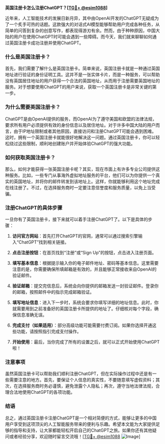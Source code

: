 **英国注册卡怎么注册ChatGPT？[[TG💪+ @esim1088](https://t.me/s/esim1088)]**

近年来，人工智能技术的发展日新月异，其中由OpenAI开发的ChatGPT无疑成为了一个炙手可热的话题。这款强大的对话式AI模型能够帮助用户完成各种任务，从简单的问答到复杂的创意写作，都表现得游刃有余。然而，由于种种原因，中国大陆的用户在使用ChatGPT时可能会遇到一些障碍。而今天，我们就来聊聊如何通过英国注册卡成功注册并使用ChatGPT。

### 什么是英国注册卡？

首先，我们需要了解什么是英国注册卡。简单来说，英国注册卡就是一种通过英国地址进行验证的身份证明工具。这并不是一张实体卡片，而是一种服务，可以帮助没有英国居住地址的用户获得一个合法的英国地址，从而用于注册需要英国地址的服务。对于想要使用ChatGPT的用户来说，获取一个英国注册卡是非常关键的第一步。

### 为什么需要英国注册卡？

ChatGPT是由OpenAI提供的服务，而OpenAI为了遵守美国和欧盟的法律法规，要求所有用户必须提供有效的身份信息以及居住地址。对于许多中国大陆的用户而言，由于IP地址限制或者其他原因，直接访问和注册ChatGPT可能会遇到困难。这时，拥有一个英国注册卡就能很好地解决这一问题。通过英国注册卡，你可以轻松绕过这些限制，顺利地创建账户并开始体验ChatGPT的强大功能。

### 如何获取英国注册卡？

那么，如何才能获得一张英国注册卡呢？其实，现在市面上有许多专业公司提供这种服务。比如，一些专门从事海外虚拟地址服务的平台，他们可以为你提供一个真实的英国地址，并将你的邮件转发到该地址上。这样，你就能够利用这个地址完成在线注册了。不过，在选择服务商时一定要注意信誉度和服务质量，以免上当受骗。

### 注册ChatGPT的具体步骤

一旦你有了英国注册卡，接下来就可以着手注册ChatGPT了。以下是具体的步骤：

1. **访问官方网站**：首先打开ChatGPT的官网，通常可以通过搜索引擎输入“ChatGPT”找到相关链接。
   
2. **点击注册按钮**：在首页找到“注册”或“Sign Up”的按钮，点击进入注册页面。

3. **填写基本信息**：根据提示输入你的电子邮件地址、密码等基本信息。这里需要注意的是，你需要确保所填邮箱是有效的，并且能够正常接收来自OpenAI的验证邮件。

4. **验证邮箱**：提交完信息后，系统会向你提供的邮箱发送一封验证邮件。登录你的邮箱，按照邮件中的指示完成邮箱验证。

5. **填写地址信息**：进入下一步时，系统会要求你填写详细的地址信息。此时，你就需要用到之前准备好的英国注册卡所提供的地址了。仔细核对每个字段，确保信息准确无误。

6. **完成支付（如果适用）**：部分高级功能可能需要付费订阅。如果你选择开通这些功能，请按照指引完成支付操作。

7. **开始使用**：最后，当你完成了所有的设置之后，就可以正式开始使用ChatGPT啦！

### 注意事项

虽然英国注册卡可以帮助我们顺利注册ChatGPT，但在实际操作过程中还是有一些需要注意的地方。首先，要保证个人信息的真实性，不要随意填写虚假资料；其次，在选择服务商时务必谨慎，避免泄露个人隐私；再次，遵守当地法律法规，合理合法地使用ChatGPT的各项功能。

### 结语

总之，通过英国注册卡注册ChatGPT是一个相对简便的方式，能够让更多的中国用户享受到这项顶尖的人工智能服务带来的便利与乐趣。希望本文能为大家提供足够的指导和支持，让大家都能轻松开启自己的ChatGPT之旅。如果你还有其他疑问或者经验分享，欢迎随时留言交流哦！[[TG💪+ @esim1088](https://t.me/s/esim1088) ![Image](https://i.postimg.cc/4NQfJmqS/Snipaste-2025-05-13-00-14-12.png)]